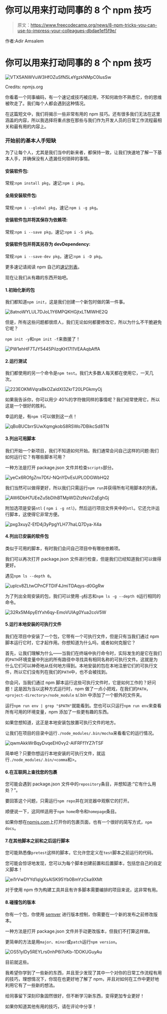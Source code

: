# 你可以用来打动同事的 8 个 npm 技巧

> 原文：<https://www.freecodecamp.org/news/8-npm-tricks-you-can-use-to-impress-your-colleagues-dbdae1ef5f9e/>

作者:Adir Amsalem

# 你可以用来打动同事的 8 个 npm 技巧

![VTX5ANWVuW3HfOZuSfN5LeYgzkNMpC0lusSw](img/0026860eadafc57abf10c6b54ec3ffb0.png)

Credits: npmjs.org

你看着一个同事编码，有一个速记或技巧被应用，不知何故你不熟悉它，你的思维被吹走了。我们每个人都会遇到这种情况。

在这篇短文中，我们将揭示一些非常有用的 npm 技巧。还有很多我们无法在这里涵盖的内容，所以我选择将重点放在那些与我们作为开发人员的日常工作流程最相关和最有用的内容上。

### 开始前的基本人手短缺

为了让每个人，尤其是我们当中的新来者，都保持一致，让我们快速地了解一下基本人手，并确保没有人遗漏任何琐碎的事情。

#### 安装软件包:

常规:`npm install pkg`，速记:`npm i pkg`。

#### 全局安装软件包:

常规:`npm i --global pkg`，速记:`npm i -g pkg`。

#### 安装软件包并将其保存为依赖项:

常规:`npm i --save pkg`，速记:`npm i -S pkg`。

#### 安装软件包并将其另存为 devDependency:

常规:`npm i --save-dev pkg`，速记:`npm i -D pkg`。

更多速记请阅读 npm 自己的[速记列表](https://docs.npmjs.com/misc/config#shorthands-and-other-cli-niceties)。

现在让我们从有趣的东西开始吧。

#### 1.初始化新的包

我们都知道`npm init`，这是我们创建一个新包时做的第一件事。

![8atnoWYLUL7DJoL1Y6MPQKHGjtxLTMlWHE2Q](img/36ab5c7710811248d378be94e836f355.png)

但是，所有这些问题都很烦人，我们无论如何都要修改它，所以为什么不干脆避免它呢？

`npm init -y`和`npm init -f`来救援了！

![PW1ehHF7TJY5445PiIzqKH17I1VEAAqbAffA](img/00f6fc0b064c432ccb07100e45ff0a78.png)

#### 2.运行测试

我们都使用的另一个命令是`npm test`。我们大多数人每天都在使用它，一天几次。

![223EOKMiVqraBkOZaldXI3ZkrT20LPGkmyOj](img/b6575d0f1fae1834ca4d8e52c6c14429.png)

如果我告诉你，你可以用少 40%的字符做同样的事情呢？我们经常使用它，所以这是一个很好的胜利。

幸运的是，有`npm t`可以做到这一点！

![qBoBUCbrrSUwXqmgkobS8RSWo7DBikcSd8TN](img/c07989bb15447fb373496090e4084745.png)

#### 3.列出可用脚本

我们开始一个新项目，我们不知道如何开始。我们通常会问自己这样的问题:我们如何运行它？有哪些脚本可用？

一种方法是打开 package.json 文件并检查`scripts`部分。

![yeCx6ROfgZnv7DfJ-NQnYDvEsUPLODGWbHQ2](img/d8b90a31369e1587feec3be2aa3a2276.png)

我们当然可以做得更好，所以我们只需运行`npm run`并获得所有可用脚本的列表。

![AW6DbH7UEeZu5bDIhBTMpWDZtzNsVZqEghGj](img/ca1fc820a10d3d8321d246f1a48efcd8.png)

附加选项是安装`ntl` ( `npm i -g ntl`)，然后运行项目文件夹中的`ntl`。它还允许运行脚本，这使得它非常方便。

![pxg3xuyZ-EfD4j3yPpgYLH77haLQ7Dya-X4a](img/d2fdf892f79f173395d998730206b865.png)

#### 4.列出已安装的软件包

类似于可用的脚本，有时我们会问自己项目中有哪些依赖项。

我们可以再次打开 package.json 文件进行检查，但是我们已经知道我们可以做得更好。

遇见`npm ls --depth 0`。

![uplcv8ZLtwCPnCFTDIF4JmiTDAqys-d0GgRw](img/f6bf070172bf7f39efac949cd8555ce9.png)

为了列出全局安装的包，我们可以使用`-g`标志和`npm ls -g --depth 0`运行相同的命令。

![32Rx5M4pyEtYxh6qy-EmoVUIAg0Yua2coV5W](img/8b12c686019c2e7f5a13759aadd4cbf5.png)

#### 5.运行本地安装的可执行文件

我们在项目中安装了一个包，它带有一个可执行文件，但是只有当我们通过 npm 脚本运行它时，它才起作用。你想知道为什么吗，或者如何克服它？

首先，让我们理解为什么——当我们在终端中执行命令时，实际发生的是它在我们的`PATH`环境变量中列出的所有路径中寻找具有相同名称的可执行文件。这就是为什么它们可以神奇地从任何地方得到。本地安装的包在本地注册它们的可执行文件，所以它们没有列在我们的`PATH`中，也不会被找到。

你会问，当我们通过 npm 脚本运行这些可执行文件时，它是如何工作的？好问题！这是因为当以这种方式运行时，npm 做了一点小把戏，在我们的`PATH`，`<project-directory>/node_module` s/.bin 中添加了一个额外的文件夹。

运行`npm run env | grep "$PATH"`就能看到。您也可以只运行`npm run env`来查看所有可用的环境变量，npm 添加了一些更有趣的东西。

如果您想知道，这正是本地安装包放置可执行文件的地方。

让我们在项目的目录中运行`./node_modules/.bin/mocha`来看看它的运行情况。

![qwmAkkWrBqyDvqeEH0vy2-AIFRFf1YZ7rTSF](img/5ccdf2953c7cbfb2adff500126a3e937.png)

简单吧？只要你想运行本地安装的可执行文件，就运行`./node_modules/.bin/<comma`和>。

#### 6.在互联网上查找您的包裹

您可能会遇到 package.json 文件中的`repository`条目，并想知道:“它有什么用处？”。

要回答这个问题，只需运行`npm repo`并在浏览器中观察它的打开。

顺便说一下，这同样适用于`npm home`命令和`homepage`条目。

如果你想在[npmjs.com](https://www.npmjs.com/)上打开你的包裹页面，也有一个很好的简写方式，`npm docs`。

#### 7.在其他脚本之前和之后运行脚本

您可能熟悉像`pretest`这样的脚本，它允许您定义在`test`脚本之前运行的代码。

您可能会惊讶地发现，您可以为每个脚本创建前置和后置脚本，包括您自己的自定义脚本！

![ei1rVwDYYd1qlgXsAlSK95Yb0BmYzCka9XMt](img/aed9f5ed2c643e28b9b59f94e7b538ea.png)

对于使用 npm 作为构建工具并且有许多脚本需要编排的项目来说，这非常有用。

#### 8.碰撞包的版本

你有一个包，你使用 [semver](http://semver.org/) 进行版本控制，你需要在一个新的发布之前修改版本。

一种方法是打开 package.json 文件并手动更改版本，但我们不打算这样做。

更简单的方法是用`major`、`minor`或`patch`运行`npm version`。

![OS51ylDy5REYLrs0nhP6l7oKb-1DOKUGuyAu](img/f9584cd49568292ef6b4792eccbe613c.png)

目前就这些。

我希望你学到了一些新的东西，并且至少发现了其中一个对你的日常工作流程有用的技巧，理想情况下，你现在也更好地了解了 npm，并且对如何在工作中更好地利用它有了一些新的想法。

给同事留下深刻印象固然很好，但不断学习新东西，变得更加专业更好！

如果你知道其他有用的技巧，请在评论中分享！